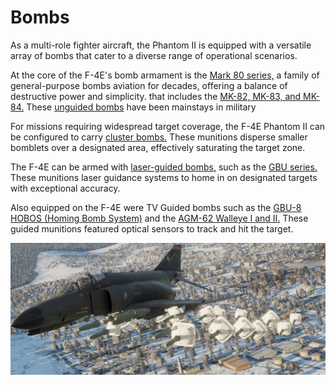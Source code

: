 # Bombs

As a multi-role fighter aircraft, the Phantom II is equipped with a versatile array of bombs that
cater to a diverse range of operational scenarios.

At the core of the F-4E's bomb armament is
the [Mark 80 series,](./conventional_bombs.md#mk-80-series) a family of general-purpose bombs
aviation for decades, offering a balance of destructive power and simplicity.
that includes the [MK-82, MK-83, and MK-84.](./conventional_bombs.md#mk-80-series)
These [unguided bombs](./conventional_bombs.md) have been mainstays in military

For missions requiring widespread target coverage, the F-4E Phantom II can be configured to carry
[cluster bombs.](./conventional_bombs.md#cbu-variants) These munitions disperse smaller bomblets
over a designated area, effectively saturating the target zone.

The F-4E can be armed with [laser-guided bombs,](./laser_guided_bombs.md) such as
the [GBU series.](./laser_guided_bombs.md#gbu-10-12-and-24) These munitions laser guidance
systems to home in on designated targets with exceptional accuracy.

Also equipped on the F-4E were TV Guided bombs such as
the [GBU-8 HOBOS (Homing Bomb System)](./tv_guided_bombs.md#variants) and the
[AGM-62 Walleye I and II.](./tv_guided_bombs.md#variants) These guided munitions featured optical
sensors to track and hit the target.

![Bombing Air-Ballute](../../../img/ext_f4_air_ballute_winter.jpg)
